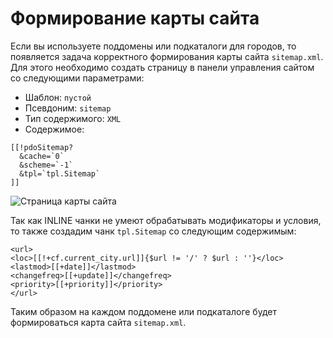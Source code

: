 # Формирование карты сайта

Если вы используете поддомены или подкаталоги для городов, то появляется задача корректного формирования карты сайта `sitemap.xml`. Для этого необходимо создать страницу в панели управления сайтом со следующими параметрами:

* Шаблон: `пустой`
* Псевдоним: `sitemap`
* Тип содержимого: `XML`
* Содержимое:

``` modx
[[!pdoSitemap?
  &cache=`0`
  &scheme=`-1`
  &tpl=`tpl.Sitemap`
]]
```

![Страница карты сайта](https://file.modx.pro/files/e/1/c/e1c702d8c9c0d8ab4ce2d14926c38d5d.png)

Так как INLINE чанки не умеют обрабатывать модификаторы и условия, то также создадим чанк `tpl.Sitemap` со следующим содержимым:

```modx
<url>
<loc>[[!+cf.current_city.url]]{$url != '/' ? $url : ''}</loc>
<lastmod>[[+date]]</lastmod>
<changefreq>[[+update]]</changefreq>
<priority>[[+priority]]</priority>
</url>
```

Таким образом на каждом поддомене или подкаталоге будет формироваться карта сайта `sitemap.xml`.
